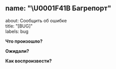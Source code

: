 
## name: "\U0001F41B Багрепорт"  
about: Сообщить об ошибке  
title: "[BUG]"  
labels: bug

**Что произошло?**

**Ожидали?**

**Как воспроизвести?**  
